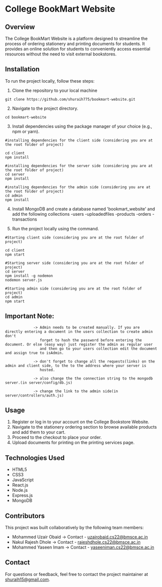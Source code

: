 # College BookMart Website

## Overview
The College BookMart Website is a platform designed to streamline the process of ordering stationery and printing documents for students. It provides an online solution for students to conveniently access essential resources without the need to visit external bookstores.



## Installation
To run the project locally, follow these steps:
1. Clone the repository to your local machine
```
git clone https://github.com/shuraih775/bookmart-website.git
```
2. Navigate to the project directory.
```
cd bookmart-website
```
3. Install dependencies using the package manager of your choice (e.g., npm or yarn).
```
#installing dependencies for the client side (considering you are at the root folder of project)

cd client
npm install

#installing dependencies for the server side (considering you are at the root folder of project)
cd server
npm install

#installing dependencies for the admin side (considering you are at the root folder of project)
cd admin
npm install

```
4. Install MongoDB and create a database named 'bookmart_website' and add the following collections
 -users
 -uploadedfiles
 -products
 -orders
 -transactions

5. Run the project locally using the command.
```
#Starting client side (considering you are at the root folder of project)

cd client
npm start

#Starting server side (considering you are at the root folder of project)
cd server
npm install -g nodemon
nodemon server.js

#Starting admin side (considering you are at the root folder of project)
cd admin
npm start
```
## Important Note: 
                 -> Admin needs to be created manually. If you are directly entering a document in the users collection to create admin don't 
                    forget to hash the password before entering the document. Or else (easy way) just register the admin as regular user
                    and then go to your users collection edit the document and assign true to isAdmin.
                 
                 -> don't forget to change all the requests(links) on the admin and client side, to the to the address where your server is  
                    hosted.

                 -> also change the the connection string to the mongodb server.(in server/config/db.js)

                 -> change the link to the admin side(in server/controllers/auth.js)

## Usage
1. Register or log in to your account on the College Bookstore Website.
2. Navigate to the stationery ordering section to browse available products and add them to your cart.
3. Proceed to the checkout to place your order.
4. Upload documents for printing on the printing services page.

## Technologies Used
- HTML5
- CSS3
- JavaScript
- React.js
- Node.js
- Express.js
- MongoDB

  
## Contributors

This project was built collaboratively by the following team members:

- Mohammed Uzair Obaid -> Contact - [uzairobaid.cs22@bmsce.ac.in](mailto:uzairobaid.cs22@bmsce.ac.in)
- Nakul Rajesh Dhole -> Contact - [rajeshdhole.cs22@bmsce.ac.in](mailto:rajeshdhole.cs22@bmsce.ac.in)
- Mohammed Yaseen Imam -> Contact - [yaseeniman.cs22@bmsce.ac.in](mailto:yaseeniman.cs22@bmsce.ac.in)
  
## Contact
For questions or feedback, feel free to contact the project maintainer at [shuraih15@gmail.com](mailto:shuraih15@gmail.com).
